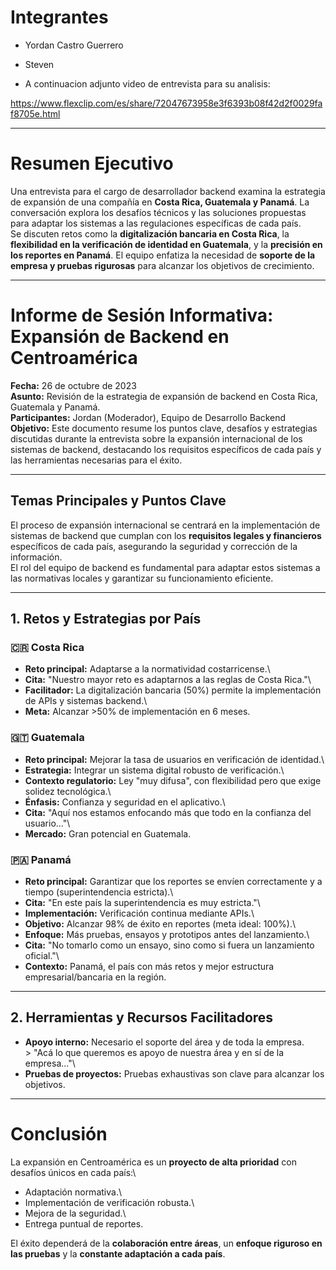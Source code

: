 # Integrantes

-   Yordan Castro Guerrero
-   Steven

-   A continuacion adjunto video de entrevista para su analisis:

https://www.flexclip.com/es/share/72047673958e3f6393b08f42d2f0029faf8705e.html 

------------------------------------------------------------------------

# Resumen Ejecutivo

Una entrevista para el cargo de desarrollador backend examina la
estrategia de expansión de una compañía en **Costa Rica, Guatemala y
Panamá**. La conversación explora los desafíos técnicos y las soluciones
propuestas para adaptar los sistemas a las regulaciones específicas de
cada país.\
Se discuten retos como la **digitalización bancaria en Costa Rica**, la
**flexibilidad en la verificación de identidad en Guatemala**, y la
**precisión en los reportes en Panamá**. El equipo enfatiza la necesidad
de **soporte de la empresa y pruebas rigurosas** para alcanzar los
objetivos de crecimiento.

------------------------------------------------------------------------

# Informe de Sesión Informativa: Expansión de Backend en Centroamérica

**Fecha:** 26 de octubre de 2023\
**Asunto:** Revisión de la estrategia de expansión de backend en Costa
Rica, Guatemala y Panamá.\
**Participantes:** Jordan (Moderador), Equipo de Desarrollo Backend\
**Objetivo:** Este documento resume los puntos clave, desafíos y
estrategias discutidas durante la entrevista sobre la expansión
internacional de los sistemas de backend, destacando los requisitos
específicos de cada país y las herramientas necesarias para el éxito.

------------------------------------------------------------------------

## Temas Principales y Puntos Clave

El proceso de expansión internacional se centrará en la implementación
de sistemas de backend que cumplan con los **requisitos legales y
financieros** específicos de cada país, asegurando la seguridad y
corrección de la información.\
El rol del equipo de backend es fundamental para adaptar estos sistemas
a las normativas locales y garantizar su funcionamiento eficiente.

------------------------------------------------------------------------

## 1. Retos y Estrategias por País

### 🇨🇷 Costa Rica

-   **Reto principal:** Adaptarse a la normatividad costarricense.\
-   **Cita:** "Nuestro mayor reto es adaptarnos a las reglas de Costa
    Rica."\
-   **Facilitador:** La digitalización bancaria (50%) permite la
    implementación de APIs y sistemas backend.\
-   **Meta:** Alcanzar \>50% de implementación en 6 meses.

### 🇬🇹 Guatemala

-   **Reto principal:** Mejorar la tasa de usuarios en verificación de
    identidad.\
-   **Estrategia:** Integrar un sistema digital robusto de
    verificación.\
-   **Contexto regulatorio:** Ley "muy difusa", con flexibilidad pero
    que exige solidez tecnológica.\
-   **Énfasis:** Confianza y seguridad en el aplicativo.\
-   **Cita:** "Aquí nos estamos enfocando más que todo en la confianza
    del usuario..."\
-   **Mercado:** Gran potencial en Guatemala.

### 🇵🇦 Panamá

-   **Reto principal:** Garantizar que los reportes se envíen
    correctamente y a tiempo (superintendencia estricta).\
-   **Cita:** "En este país la superintendencia es muy estricta."\
-   **Implementación:** Verificación continua mediante APIs.\
-   **Objetivo:** Alcanzar 98% de éxito en reportes (meta ideal: 100%).\
-   **Enfoque:** Más pruebas, ensayos y prototipos antes del
    lanzamiento.\
-   **Cita:** "No tomarlo como un ensayo, sino como si fuera un
    lanzamiento oficial."\
-   **Contexto:** Panamá, el país con más retos y mejor estructura
    empresarial/bancaria en la región.

------------------------------------------------------------------------

## 2. Herramientas y Recursos Facilitadores

-   **Apoyo interno:** Necesario el soporte del área y de toda la
    empresa.\
    \> "Acá lo que queremos es apoyo de nuestra área y en sí de la
    empresa..."\
-   **Pruebas de proyectos:** Pruebas exhaustivas son clave para
    alcanzar los objetivos.

------------------------------------------------------------------------

# Conclusión

La expansión en Centroamérica es un **proyecto de alta prioridad** con
desafíos únicos en cada país:\
- Adaptación normativa.\
- Implementación de verificación robusta.\
- Mejora de la seguridad.\
- Entrega puntual de reportes.

El éxito dependerá de la **colaboración entre áreas**, un **enfoque
riguroso en las pruebas** y la **constante adaptación a cada país**.
